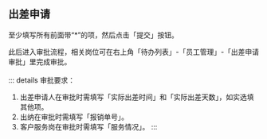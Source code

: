## 出差申请
至少填写所有前面带“*”的项，然后点击「提交」按钮。 
<!-- ![图片](../../.vuepress/public/images/employee/employee7.png)  -->
此后进入审批流程，相关岗位可在右上角「待办列表」-「员工管理」-「出差申请审批」里完成审批。  
<ShowImg src="../../.vuepress/public/images/process/cw-ccsq.png" text="“出差申请审批”的审批流程图"/>  
::: details 审批要求：
1. 出差申请人在审批时需填写「实际出差时间」和「实际出差天数」，如实选填其他项。  
2. 出纳在审批时需填写「报销单号」。 
3. 客户服务岗在审批时需填写「服务情况」。
:::